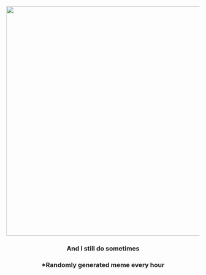 <p align="center">
        <img src="https://i.redd.it/bqh72l0i9nb91.gif" width="600" height="600">
        </p>
        <h3 align="center">And I still do sometimes</h3>
        <h3 align="center">*Randomly generated meme every hour</h3>
    
